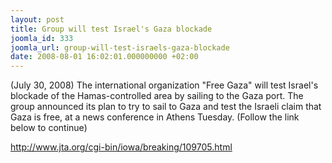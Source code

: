 ```yaml
---
layout: post
title: Group will test Israel's Gaza blockade
joomla_id: 333
joomla_url: group-will-test-israels-gaza-blockade
date: 2008-08-01 16:02:01.000000000 +02:00
---
```

(July 30, 2008) The international organization &quot;Free Gaza&quot; will test Israel's blockade of the Hamas-controlled area by sailing to the Gaza port. The group announced its plan to try to sail to Gaza and test the Israeli claim that Gaza is free, at a news conference in Athens Tuesday. (Follow the link below to continue)<p><a href="http://www.jta.org/cgi-bin/iowa/breaking/109705.html">http://www.jta.org/cgi-bin/iowa/breaking/109705.html</a></p>
